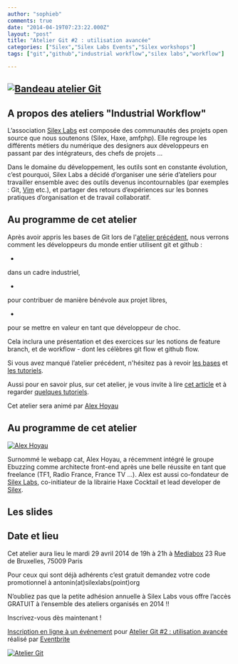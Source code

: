 ```yaml
---
author: "sophieb"
comments: true
date: "2014-04-19T07:23:22.000Z"
layout: "post"
title: "Atelier Git #2 : utilisation avancée"
categories: ["Silex","Silex Labs Events","Silex workshops"]
tags: ["git","github","industrial workflow","silex labs","workflow"]

---
```

## [![Bandeau atelier Git](https://www.silexlabs.org/wp-content/uploads/2014/04/Atelier-Git-2-avril2014.png)](https://www.silexlabs.org/wp-content/uploads/2014/04/Atelier-Git-2-avril2014.png)




## A propos des ateliers "Industrial Workflow"




L’association [Silex Labs](https://www.silexlabs.org/) est composée des communautés des projets open source que nous soutenons (Silex, Haxe, amfphp). Elle regroupe les différents métiers du numérique des designers aux développeurs en passant par des intégrateurs, des chefs de projets …




Dans le domaine du développement, les outils sont en constante évolution, c’est pourquoi, Silex Labs a décidé d’organiser une série d’ateliers pour travailler ensemble avec des outils devenus incontournables (par exemples : Git, [Vim](https://www.silexlabs.org/201656/silex/atelier-vim-initiation/) etc.), et partager des retours d’expériences sur les bonnes pratiques d’organisation et de travail collaboratif.





## Au programme de cet atelier




Après avoir appris les bases de Git lors de l'[atelier précédent](https://www.silexlabs.org/201107/the-blog/atelier-dinitiation-a-git-push-toi-de-la-que-je-my-merge/), nous verrons comment les développeurs du monde entier utilisent git et github :







  *


dans un cadre industriel,





  *


pour contribuer de manière bénévole aux projet libres,





  *


pour se mettre en valeur en tant que développeur de choc.







Cela inclura une présentation et des exercices sur les notions de feature branch, et de workflow - dont les célèbres git flow et github flow.




Si vous avez manqué l’atelier précédent, n'hésitez pas à revoir [les bases](http://fr.openclassrooms.com/informatique/cours/gerez-vos-codes-source-avec-git) et [les tutoriels](http://try.github.io/).




Aussi pour en savoir plus, sur cet atelier, je vous invite à lire [cet article](http://nvie.com/posts/a-successful-git-branching-model/) et à regarder [quelques tutoriels]( https://www.atlassian.com/git/workflows).




Cet atelier sera animé par [Alex Hoyau](http://lexoyo.me)





## Au programme de cet atelier




[![Alex Hoyau](https://www.silexlabs.org/wp-content/uploads/2014/04/lexoyo_1360759868_79-150x150.jpg)](https://www.silexlabs.org/wp-content/uploads/2014/04/lexoyo_1360759868_79.jpg)




Surnommé le webapp cat, Alex Hoyau, a récemment intégré le groupe Ebuzzing comme architecte front-end après une belle réussite en tant que freelance (TF1, Radio France, France TV ...). Alex est aussi co-fondateur de [Silex Labs](https://www.silexlabs.org/), co-initiateur de la librairie Haxe Cocktail et lead developer de [Silex](http://www.silex.me/).





## Les slides





## Date et lieu




Cet atelier aura lieu le mardi 29 avril 2014 de 19h à 21h à [Mediabox](http://www.mediabox.fr/) 23 Rue de Bruxelles, 75009 Paris




Pour ceux qui sont déjà adhérents c’est gratuit demandez votre code promotionnel à antonin(at)silexlabs(point)org




N’oubliez pas que la petite adhésion annuelle à Silex Labs vous offre l’accès GRATUIT à l’ensemble des ateliers organisés en 2014 !!




Inscrivez-vous dès maintenant !










[Inscription en ligne à un événement](http://www.eventbrite.fr/r/etckt) pour [Atelier Git #2 : utilisation avancée](https://www.eventbrite.fr/e/billets-atelier-git-2-utilisation-avancee-11153946755?ref=etckt) réalisé par [Eventbrite](http://www.eventbrite.fr?ref=etckt)




[![Atelier Git](https://www.silexlabs.org/wp-content/uploads/2014/04/Atelier-git-2-avril2014-carre.png)](https://www.silexlabs.org/wp-content/uploads/2014/04/Atelier-git-2-avril2014-carre.png)





